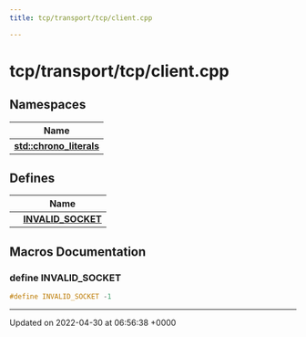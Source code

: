 ```yaml
---
title: tcp/transport/tcp/client.cpp

---
```


# tcp/transport/tcp/client.cpp



## Namespaces

| Name           |
| -------------- |
| **[std::chrono_literals](Namespaces/namespacestd_1_1chrono__literals.md)**  |

## Defines

|                | Name           |
| -------------- | -------------- |
|  | **[INVALID_SOCKET](Files/transport_2tcp_2client_8cpp.md#define-invalid-socket)**  |




## Macros Documentation

### define INVALID_SOCKET

```cpp
#define INVALID_SOCKET -1
```




-------------------------------

Updated on 2022-04-30 at 06:56:38 +0000
